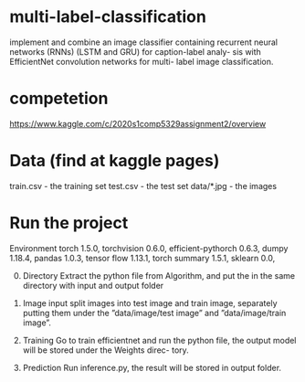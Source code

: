 # multi-label-classification
 implement and combine an image classifier containing recurrent neural networks (RNNs) (LSTM and GRU) for caption-label analy- sis with EfficientNet convolution networks for multi- label image classification.

# competetion
https://www.kaggle.com/c/2020s1comp5329assignment2/overview

# Data (find at kaggle pages)
train.csv - the training set
test.csv - the test set
data/*.jpg - the images

# Run the project

Environment
torch 1.5.0, torchvision 0.6.0, efficient-pythorch 0.6.3, dumpy 1.18.4, pandas 1.0.3, tensor flow 1.13.1, torch summary 1.5.1, sklearn 0.0, 

0. Directory
Extract the python file from Algorithm, and put the in the same directory with input and output folder

1. Image input
split images into test image and train image, separately putting them under the ”data/image/test image” and ”data/image/train image”. 

2. Training
Go to train efficientnet and run the python file, the output model will be stored under the Weights direc- tory. 

3. Prediction
Run inference.py, the result will be stored in output folder. 

